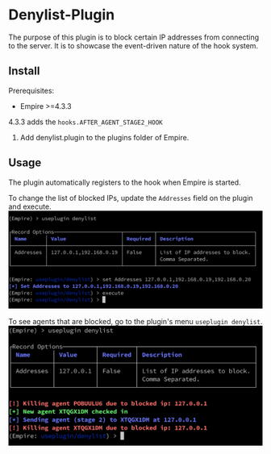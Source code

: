 # Denylist-Plugin
The purpose of this plugin is to block certain IP addresses from connecting to the server.
It is to showcase the event-driven nature of the hook system.

## Install
Prerequisites:
- Empire >=4.3.3

4.3.3 adds the `hooks.AFTER_AGENT_STAGE2_HOOK`

1. Add denylist.plugin to the plugins folder of Empire.

## Usage
The plugin automatically registers to the hook when Empire is started.

To change the list of blocked IPs, update the `Addresses` field on the plugin and execute.
![](./2.png)

To see agents that are blocked, go to the plugin's menu `useplugin denylist`.
![](./3.png)
